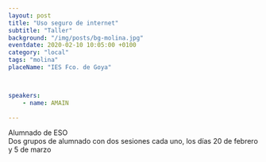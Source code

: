 ```yaml
---
layout: post
title: "Uso seguro de internet"
subtitle: "Taller"
background: "/img/posts/bg-molina.jpg"
eventdate: 2020-02-10 10:05:00 +0100
category: "local"
tags: "molina"
placeName: "IES Fco. de Goya"



speakers:
    - name: AMAIN
    
---
```


Alumnado de ESO  
Dos grupos de alumnado con dos sesiones cada uno, los días 20 de febrero y 5 de marzo

